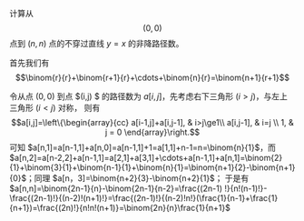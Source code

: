 计算从 $$(0, 0)$$ 点到 $(n,n)$ 点的不穿过直线 $y = x$ 的非降路径数。

首先我们有 $$\binom{r}{r}+\binom{r+1}{r}+\cdots+\binom{n}{r}=\binom{n+1}{r+1}$$

令从点 $(0,0)$ 到点 $(i,j) $ 的路径数为 $a[i,j]$，先考虑右下三角形 $(i > j)$，与左上三角形 $(i < j)$ 对称， 则有$$a[i,j]=\left\{\begin{array}{cc} 
		a[i-1,j]+a[i,j-1], & i>j\ge1\\ 
		a[i,j-1], & i=j \\
		1, & j = 0
	\end{array}\right.$$
	可知 $a[n,1]=a[n-1,1]+a[n,0]=a[n-1,1]+1=a[1,1]+n-1=n=\binom{n}{1}$，而 $a[n,2]=a[n-2,2]+a[n-1,1]=a[2,1]+a[3,1]+\cdots+a[n-1,1]+a[n,1]=\binom{2}{1}+\binom{3}{1}+\binom{n-1}{1}+\binom{n}{1}=\binom{n+1}{2}-\binom{n+1}{0}$；同理 $a[n，3]=\binom{n+2}{3}-\binom{n+2}{1}$；
	于是有 $a[n,n]=\binom{2n-1}{n}-\binom{2n-1}{n-2}=\frac{(2n-1)
	!}{n!(n-1)!}-\frac{(2n-1)!}{(n-2)!(n+1)!}=\frac{(2n-1)!}{(n-2)!n!}(\frac{1}{n-1}+\frac{1}{n+1})=\frac{(2n)!}{n!n!(n+1)}=\binom{2n}{n}\frac{1}{n+1}$
